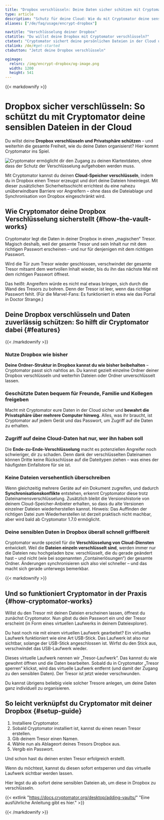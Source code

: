 ```yaml
---
title: "Dropbox verschlüsseln: Deine Daten sicher schützen mit Cryptomator"
type: article
description: "Schutz für deine Cloud: Wie du mit Cryptomator deine sensiblen Dateien in Dropbox verschlüsseln kannst."
aliases: ["/de/faq/usage/encrypt-dropbox"]

navtitle: "Verschlüsselung deiner Dropbox"
ctatitle: "Du willst deine Dropbox mit Cryptomator verschlüsseln?"
ctatext: "Cryptomator sichert deine persönlichen Dateien in der Cloud und ist ohne Account nutzbar. Cryptomator Hub verwaltet den Teamzugriff und ist ideal für Teams und Organisationen."
ctalink: /de/#get-started
ctabutton: "Jetzt deine Dropbox verschlüsseln"

ogimage:
  relsrc: /img/encrypt-dropbox/og-image.png
  width: 1200
  height: 541
---
```


<div class="prose prose-sm md:prose max-w-none md:max-w-none">{{< markdownify >}}

# Dropbox sicher verschlüsseln: So schützt du mit Cryptomator deine sensiblen Dateien in der Cloud

<p class="lead">Du willst deine <strong>Dropbox verschlüsseln und Privatsphäre schützen</strong> – und weiterhin die gesamte Freiheit, wie du deine Daten organisierst? Hier kommt Cryptomator ins Spiel.</p>

<img class="inline-block" src="/img/encrypt-dropbox/cryptobot-unlocking-vault.png" srcset="/img/encrypt-dropbox/cryptobot-unlocking-vault.png 1x, /img/encrypt-dropbox/cryptobot-unlocking-vault@2x.png 2x" alt="Cryptomator ermöglicht dir den Zugang zu deinen Klartextdaten, ohne dass der Schutz der Verschlüsselung aufgehoben werden muss." />

Mit Cryptomator kannst du deinen **Cloud-Speicher verschlüsseln**, indem du in Dropbox einen Tresor erzeugst und dort deine Dateien hineinlegst. Mit dieser zusätzlichen Sicherheitsschicht errichtest du eine nahezu unüberwindbare Barriere vor Angreifern – ohne dass die Dateiablage und Synchronisation von Dropbox eingeschränkt wird.

## Wie Cryptomator deine Dropbox Verschlüsselung sicherstellt {#how-the-vault-works}

Cryptomator legt die Daten in deiner Dropbox in einen „magischen“ Tresor. Magisch deshalb, weil der gesamte Tresor und sein Inhalt nur mit dem richtigen Passwort erscheinen – und nur für denjenigen mit dem richtigen Passwort.

Wird die Tür zum Tresor wieder geschlossen, verschwindet der gesamte Tresor mitsamt dem wertvollen Inhalt wieder, bis du ihn das nächste Mal mit dem richtigen Passwort öffnest.

Das heißt: Angreifern würde es nicht mal etwas bringen, sich durch die Wand des Tresors zu bohren. Denn der Tresor ist leer, wenn das richtige Passwort fehlt. (Für die Marvel-Fans: Es funktioniert in etwa wie das Portal in Doctor Strange.)

## Deine Dropbox verschlüsseln und Daten zuverlässig schützen: So hilft dir Cryptomator dabei {#features}

{{< /markdownify >}}</div>

<div class="white-box my-6">
  <div class="px-4 py-2 border-b border-primary">
    <h3 class="font-h3"><i class="fab fa-dropbox fa-fw text-primary"></i> Nutze Dropbox wie bisher</h3>
  </div>
  <div class="p-4">
    <p class="font-p"><strong>Deine Ordner-Struktur in Dropbox kannst du wie bisher beibehalten</strong> – Cryptomator passt sich nahtlos an. Du kannst gezielt einzelne Ordner deiner Dropbox verschlüsseln und weiterhin Dateien oder Ordner unverschlüsselt lassen.</p>
  </div>
</div>

<div class="white-box my-6">
  <div class="px-4 py-2 border-b border-primary">
    <h3 class="font-h3"><i class="fas fa-share fa-fw text-primary"></i> Geschützte Daten bequem für Freunde, Familie und Kollegen freigeben</h3>
  </div>
  <div class="p-4">
    <p class"font-p">Macht mit Cryptomator eure Daten in der Cloud sicher und <strong>bewahrt die Privatsphäre über mehrere Computer hinweg.</strong> Alles, was ihr braucht, ist Cryptomator auf jedem Gerät und das Passwort, um Zugriff auf die Daten zu erhalten.</p>
  </div>
</div>

<div class="white-box my-6">
  <div class="px-4 py-2 border-b border-primary">
    <h3 class="font-h3"><i class="fas fa-key fa-fw text-primary"></i> Zugriff auf deine Cloud-Daten hat nur, wer ihn haben soll</h3>
  </div>
  <div class="p-4">
    <p class"font-p">Die <strong>Ende-zu-Ende-Verschlüsselung</strong> macht es potenziellen Angreifer noch schwieriger, dir zu schaden. Denn dank der verschlüsselten Dateinamen können Dritte keine Rückschlüsse auf die Dateitypen ziehen – was eines der häufigsten Einfallstore für sie ist.</p>
  </div>
</div>

<div class="white-box my-6">
  <div class="px-4 py-2 border-b border-primary">
    <h3 class="font-h3"><i class="fas fa-sync fa-fw text-primary"></i> Keine Dateien versehentlich überschreiben</h3>
  </div>
  <div class="p-4">
    <p class"font-p">Wenn gleichzeitig mehrere Geräte auf ein Dokument zugreifen, und dadurch <strong>Synchronisationskonflikte</strong> entstehen, erkennt Cryptomator diese trotz Dateinamensverschlüsselung. Zusätzlich bleibt die Versionshistorie von deinem Cloud-Speicher-Anbieter erhalten, so dass du alte Versionen einzelner Dateien wiederherstellen kannst. Hinweis: Das Auffinden der richtigen Datei zum Wiederherstellen ist derzeit praktisch nicht machbar, aber wird bald ab Cryptomator 1.7.0 ermöglicht.</p>
  </div>
</div>

<div class="white-box mt-6 mb-12">
  <div class="px-4 py-2 border-b border-primary">
    <h3 class="font-h3"><i class="fas fa-clouds fa-fw text-primary"></i> Deine sensiblen Daten in Dropbox überall schnell griffbereit</h3>
  </div>
  <div class="p-4">
    <p class"font-p">Cryptomator wurde speziell für die <strong>Verschlüsselung von Cloud-Diensten</strong> entwickelt. Weil die <strong>Dateien einzeln verschlüsselt sind</strong>, werden immer nur die Dateien neu hochgeladen bzw. verschlüsselt, die du gerade geändert hast – und nicht (wie bei sogenannten „Containerlösungen“) der gesamte Ordner. Änderungen synchronisieren sich also viel schneller – und das macht sich gerade unterwegs bemerkbar.</p>
  </div>
</div>

<div class="prose prose-sm md:prose max-w-none md:max-w-none">{{< markdownify >}}

## Und so funktioniert Cryptomator in der Praxis {#how-cryptomator-works}

Willst du den Tresor mit deinen Dateien erscheinen lassen, öffnest du zunächst Cryptomator. Nun gibst du dein Passwort ein und der Tresor erscheint (in Form eines virtuellen Laufwerks in deinem Dateiexplorer).

Du hast noch nie mit einem virtuellen Laufwerk gearbeitet? Ein virtuelles Laufwerk funktioniert wie eine Art USB-Stick. Das Laufwerk ist also nur sichtbar, solange der USB-Stick angeschlossen ist. Wirfst du den Stick aus, verschwindet das USB-Laufwerk wieder.

Dieses virtuelle Laufwerk nennen wir „Tresor-Laufwerk“. Das kannst du wie gewohnt öffnen und die Daten bearbeiten. Sobald du in Cryptomator „Tresor sperren“ klickst, wird das virtuelle Laufwerk entfernt (und damit der Zugang zu den sensiblen Daten). Der Tresor ist jetzt wieder verschwunden.

Du kannst übrigens beliebig viele solcher Tresore anlegen, um deine Daten ganz individuell zu organisieren.

## So leicht verknüpfst du Cryptomator mit deiner Dropbox {#setup-guide}

1. Installiere Cryptomator.
2. Sobald Cryptomator installiert ist, kannst du einen neuen Tresor erstellen.
3. Gib deinem Tresor einen Namen.
4. Wähle nun als Ablageort deines Tresors Dropbox aus.
5. Vergib ein Passwort.

Und schon hast du deinen ersten Tresor erfolgreich erstellt.

Wenn du möchtest, kannst du diesen sofort entsperren und das virtuelle Laufwerk sichtbar werden lassen.

Hier legst du ab sofort deine sensiblen Dateien ab, um diese in Dropbox zu verschlüsseln.

{{< extlink "https://docs.cryptomator.org/desktop/adding-vaults/" "Eine ausführliche Anleitung gibt es hier." >}}

{{< /markdownify >}}</div>
